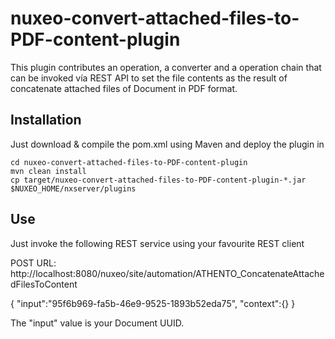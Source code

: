 # nuxeo-convert-attached-files-to-PDF-content-plugin
This plugin contributes an operation, a converter and a operation chain that can be invoked vía REST API to set the file contents as the result of concatenate attached files of Document in PDF format.

## Installation

Just download & compile the pom.xml using Maven and deploy the plugin in
 
```{r, engine='bash', count_lines}
cd nuxeo-convert-attached-files-to-PDF-content-plugin
mvn clean install
cp target/nuxeo-convert-attached-files-to-PDF-content-plugin-*.jar $NUXEO_HOME/nxserver/plugins
```

## Use
Just invoke the following REST service using your favourite REST client

POST URL: http://localhost:8080/nuxeo/site/automation/ATHENTO_ConcatenateAttachedFilesToContent


{
    "input":"95f6b969-fa5b-46e9-9525-1893b52eda75",
    "context":{}
} 


The "input" value is your Document UUID. 
